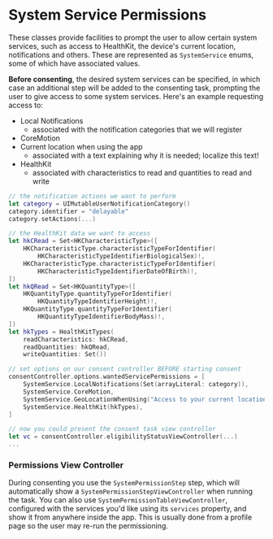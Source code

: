 System Service Permissions
==========================

These classes provide facilities to prompt the user to allow certain system services, such as access to HealthKit, the device's current location, notifications and others.
These are represented as `SystemService` enums, some of which have associated values.

**Before consenting**, the desired system services can be specified, in which case an additional step will be added to the consenting task, prompting the user to give access to some system services. Here's an example requesting access to:

- Local Notifications
    + associated with the notification categories that we will register
- CoreMotion
- Current location when using the app
    + associated with a text explaining why it is needed; localize this text!
- HealthKit
    + associated with characteristics to read and quantities to read and write

```swift
// the notification actions we want to perform
let category = UIMutableUserNotificationCategory()
category.identifier = "delayable"
category.setActions(...)

// the HealthKit data we want to access
let hkCRead = Set<HKCharacteristicType>([
    HKCharacteristicType.characteristicTypeForIdentifier(
        HKCharacteristicTypeIdentifierBiologicalSex)!,
    HKCharacteristicType.characteristicTypeForIdentifier(
        HKCharacteristicTypeIdentifierDateOfBirth)!,
])
let hkQRead = Set<HKQuantityType>([
    HKQuantityType.quantityTypeForIdentifier(
        HKQuantityTypeIdentifierHeight)!,
    HKQuantityType.quantityTypeForIdentifier(
        HKQuantityTypeIdentifierBodyMass)!,
])
let hkTypes = HealthKitTypes(
    readCharacteristics: hkCRead,
    readQuantities: hkQRead,
    writeQuantities: Set())

// set options on our consent controller BEFORE starting consent
consentController.options.wantedServicePermissions = [
    SystemService.LocalNotifications(Set(arrayLiteral: category)),
    SystemService.CoreMotion,
    SystemService.GeoLocationWhenUsing("Access to your current location..."),
    SystemService.HealthKit(hkTypes),
]

// now you could present the consent task view controller
let vc = consentController.eligibilityStatusViewController(...)
...
```


### Permissions View Controller

During consenting you use the `SystemPermissionStep` step, which will automatically show a `SystemPermissionStepViewController` when running the task.
You can also use `SystemPermissionTableViewController`, configured with the services you'd like using its `services` property, and show it from anywhere inside the app.
This is usually done from a profile page so the user may re-run the permissioning.
